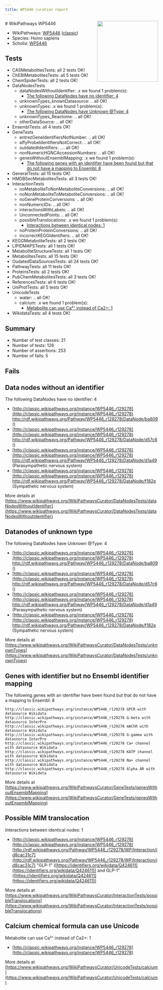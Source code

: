 ```yaml
---
title: WP5446 curation report
---
```


<img style="float: right; width: 200px" src="https://upload.wikimedia.org/wikipedia/commons/thumb/8/83/Wplogo_with_text_500.png/640px-Wplogo_with_text_500.png" />
# WikiPathways WP5446

* WikiPathways: [WP5446](https://wikipathways.org/pathways/WP5446) ([classic](https://classic.wikipathways.org/instance/WP5446))
* Species: Homo sapiens
* Scholia: [WP5446](https://scholia.toolforge.org/wikipathways/WP5446)
## Tests
* CASMetabolitesTests: all 2 tests OK!
* ChEBIMetabolitesTests: all 5 tests OK!
* ChemSpiderTests: all 2 tests OK!
* DataNodesTests
    * dataNodesWithoutIdentifier: .x we found 1 problem(s):
        * [The following DataNodes have no identifier: 4](#d2d32fa3)
    * unknownTypes_knownDatasource: .. all OK!
    * unknownTypes: .x we found 1 problem(s):
        * [The following DataNodes have Unknown @Type: 4](#839973e2)
    * unknownTypes_Reactome: .. all OK!
    * otherDataSource: .. all OK!
* EnsemblTests: all 4 tests OK!
* GeneTests
    * entrezGeneIdentifiersNotNumber: .. all OK!
    * affyProbeIdentifiersNotCorrect: .. all OK!
    * outdatedIdentifiers: .... all OK!
    * nonNumericHGNCAccessionNumbers: .. all OK!
    * genesWithoutEnsemblMapping: .x we found 1 problem(s):
        * [The following genes with an identifier have been found but that do not have a mapping to Ensembl: 8](#40286d8a)
* GeneralTests: all 15 tests OK!
* HMDBSecMetabolitesTests: all 3 tests OK!
* InteractionTests
    * noMetaboliteToNonMetaboliteConversions: .. all OK!
    * noNonMetaboliteToMetaboliteConversions: .. all OK!
    * noGeneProteinConversions: .. all OK!
    * nonNumericIDs: .. all OK!
    * interactionsWithLabels: .. all OK!
    * UnconnectedPoints: .. all OK!
    * possibleTranslocations: .x we found 1 problem(s):
        * [Interactions between identical nodes: 1](#1c118206)
    * noProteinProteinConversions: .. all OK!
    * incorrectKEGGIdentifiers: .. all OK!
* KEGGMetaboliteTests: all 2 tests OK!
* LIPIDMAPSTests: all 1 tests OK!
* MetaboliteStructureTests: all 1 tests OK!
* MetabolitesTests: all 15 tests OK!
* OudatedDataSourcesTests: all 24 tests OK!
* PathwayTests: all 11 tests OK!
* ProteinsTests: all 2 tests OK!
* PubChemMetabolitesTests: all 3 tests OK!
* ReferencesTests: all 6 tests OK!
* UniProtTests: all 5 tests OK!
* UnicodeTests
    * water: .. all OK!
    * calcium: .x we found 1 problem(s):
        * [Metabolite can use Ca²⁺ instead of Ca2+: 1](#11d84c22)
* WikidataTests: all 4 tests OK!


## Summary

* Number of test classes: 21
* Number of tests: 126
* Number of assertions: 253
* Number of fails: 5

## Fails

<a name="d2d32fa3" />

## Data nodes without an identifier

The following DataNodes have no identifier: 4

* [http://classic.wikipathways.org/instance/WP5446_r129278](http://classic.wikipathways.org/instance/WP5446_r129278) http://rdf.wikipathways.org/Pathway/WP5446_r129278/DataNode/ba809 ()
* [http://classic.wikipathways.org/instance/WP5446_r129278](http://classic.wikipathways.org/instance/WP5446_r129278) http://rdf.wikipathways.org/Pathway/WP5446_r129278/DataNode/d57c6 ()
* [http://classic.wikipathways.org/instance/WP5446_r129278](http://classic.wikipathways.org/instance/WP5446_r129278) http://rdf.wikipathways.org/Pathway/WP5446_r129278/DataNode/d1a49 (Parasympathetic
nervous 
system)
* [http://classic.wikipathways.org/instance/WP5446_r129278](http://classic.wikipathways.org/instance/WP5446_r129278) http://rdf.wikipathways.org/Pathway/WP5446_r129278/DataNode/f182e (Sympathetic 
nervous 
system)


More details at [https://www.wikipathways.org/WikiPathwaysCurator/DataNodesTests/dataNodesWithoutIdentifier](https://www.wikipathways.org/WikiPathwaysCurator/DataNodesTests/dataNodesWithoutIdentifier)

<a name="839973e2" />

## Datanodes of unknown type

The following DataNodes have Unknown @Type: 4

* [http://classic.wikipathways.org/instance/WP5446_r129278](http://classic.wikipathways.org/instance/WP5446_r129278) http://rdf.wikipathways.org/Pathway/WP5446_r129278/DataNode/ba809 ()
* [http://classic.wikipathways.org/instance/WP5446_r129278](http://classic.wikipathways.org/instance/WP5446_r129278) http://rdf.wikipathways.org/Pathway/WP5446_r129278/DataNode/d57c6 ()
* [http://classic.wikipathways.org/instance/WP5446_r129278](http://classic.wikipathways.org/instance/WP5446_r129278) http://rdf.wikipathways.org/Pathway/WP5446_r129278/DataNode/d1a49 (Parasympathetic
nervous 
system)
* [http://classic.wikipathways.org/instance/WP5446_r129278](http://classic.wikipathways.org/instance/WP5446_r129278) http://rdf.wikipathways.org/Pathway/WP5446_r129278/DataNode/f182e (Sympathetic 
nervous 
system)


More details at [https://www.wikipathways.org/WikiPathwaysCurator/DataNodesTests/unknownTypes](https://www.wikipathways.org/WikiPathwaysCurator/DataNodesTests/unknownTypes)

<a name="40286d8a" />

## Genes with identifier but no Ensembl identifier mapping

The following genes with an identifier have been found but that do not have a mapping to Ensembl: 8
```
http://classic.wikipathways.org/instance/WP5446_r129278 GPCR with datasource Wikidata
http://classic.wikipathways.org/instance/WP5446_r129278 G-beta with datasource InterPro
http://classic.wikipathways.org/instance/WP5446_r129278 mAChR with datasource Wikidata
http://classic.wikipathways.org/instance/WP5446_r129278 G-gamma with datasource InterPro
http://classic.wikipathways.org/instance/WP5446_r129278 Ca+ channel with datasource Wikidata
http://classic.wikipathways.org/instance/WP5446_r129278 KATP channel with datasource Wikidata
http://classic.wikipathways.org/instance/WP5446_r129278 Na+ channel with datasource Wikidata
http://classic.wikipathways.org/instance/WP5446_r129278 Alpha AR with datasource Wikidata
```

More details at [https://www.wikipathways.org/WikiPathwaysCurator/GeneTests/genesWithoutEnsemblMapping](https://www.wikipathways.org/WikiPathwaysCurator/GeneTests/genesWithoutEnsemblMapping)

<a name="1c118206" />

## Possible MIM translocation

Interactions between identical nodes: 1

* [http://classic.wikipathways.org/instance/WP5446_r129278](http://classic.wikipathways.org/instance/WP5446_r129278) [http://rdf.wikipathways.org/Pathway/WP5446_r129278/WP/Interaction/id8cac31c7](http://rdf.wikipathways.org/Pathway/WP5446_r129278/WP/Interaction/id8cac31c7) "GLP-1" ([https://identifiers.org/wikidata/Q424611](https://identifiers.org/wikidata/Q424611)) and 
GLP-1" ([https://identifiers.org/wikidata/Q424611](https://identifiers.org/wikidata/Q424611))


More details at [https://www.wikipathways.org/WikiPathwaysCurator/InteractionTests/possibleTranslocations](https://www.wikipathways.org/WikiPathwaysCurator/InteractionTests/possibleTranslocations)

<a name="11d84c22" />

## Calcium chemical formula can use Unicode

Metabolite can use Ca²⁺ instead of Ca2+: 1

* [http://classic.wikipathways.org/instance/WP5446_r129278](http://classic.wikipathways.org/instance/WP5446_r129278)


More details at [https://www.wikipathways.org/WikiPathwaysCurator/UnicodeTests/calcium](https://www.wikipathways.org/WikiPathwaysCurator/UnicodeTests/calcium)

